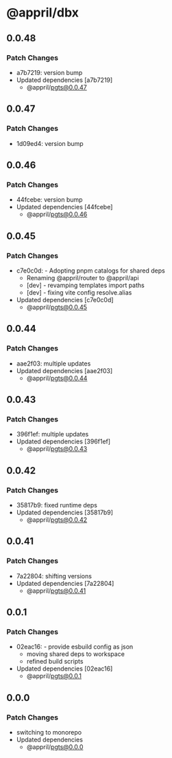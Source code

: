 # @appril/dbx

## 0.0.48

### Patch Changes

- a7b7219: version bump
- Updated dependencies [a7b7219]
  - @appril/pgts@0.0.47

## 0.0.47

### Patch Changes

- 1d09ed4: version bump

## 0.0.46

### Patch Changes

- 44fcebe: version bump
- Updated dependencies [44fcebe]
  - @appril/pgts@0.0.46

## 0.0.45

### Patch Changes

- c7e0c0d: - Adopting pnpm catalogs for shared deps
  - Renaming @appril/router to @appril/api
  - [dev] - revamping templates import paths
  - [dev] - fixing vite config resolve.alias
- Updated dependencies [c7e0c0d]
  - @appril/pgts@0.0.45

## 0.0.44

### Patch Changes

- aae2f03: multiple updates
- Updated dependencies [aae2f03]
  - @appril/pgts@0.0.44

## 0.0.43

### Patch Changes

- 396f1ef: multiple updates
- Updated dependencies [396f1ef]
  - @appril/pgts@0.0.43

## 0.0.42

### Patch Changes

- 35817b9: fixed runtime deps
- Updated dependencies [35817b9]
  - @appril/pgts@0.0.42

## 0.0.41

### Patch Changes

- 7a22804: shifting versions
- Updated dependencies [7a22804]
  - @appril/pgts@0.0.41

## 0.0.1

### Patch Changes

- 02eac16: - provide esbuild config as json
  - moving shared deps to workspace
  - refined build scripts
- Updated dependencies [02eac16]
  - @appril/pgts@0.0.1

## 0.0.0

### Patch Changes

- switching to monorepo
- Updated dependencies
  - @appril/pgts@0.0.0

